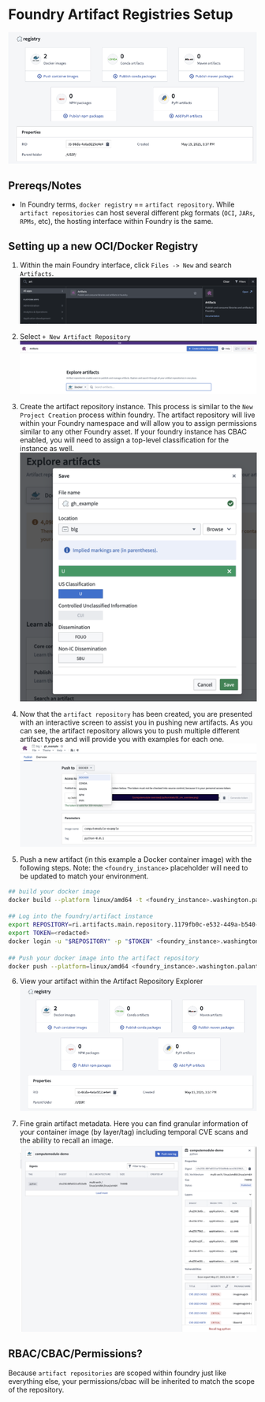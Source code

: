 # Foundry Artifact Registries Setup

![](/python/static/00_bigview.png)



## Prereqs/Notes
* In Foundry terms, `docker registry` == `artifact repository`. While `artifact repositories` can host several different pkg formats (`OCI`, `JARs`, `RPMs`, etc), the hosting interface within Foundry is the same.

## Setting up a new OCI/Docker Registry
1) Within the main Foundry interface, click `Files -> New` and search `Artifacts`. 
![new-artifacts](/python/static/00_registry_new.png)


2) Select `+ New Artifact Repository` 
![](/python/static/00_new_registry_click.png)


3) Create the artifact repository instance. This process is similar to the `New Project Creation` process within foundry. The artifact repository will live within your Foundry namespace and will allow you to assign permissions similar to any other Foundry asset. If your foundry instance has CBAC enabled, you will need to assign a top-level classification for the instance as well. 
![](/python/static/00_artifact_dialog.png)


4) Now that the `artifact repository` has been created, you are presented with an interactive screen to assist you in pushing new artifacts. As you can see, the artifact repository allows you to push multiple different artifact types and will provide you with examples for each one. 
![](/python/static/00_token_creation.png)


5) Push a new artifact (in this example a Docker container image) with the following steps. Note: the `<foundry_instance>` placeholder will need to be updated to match your environment.

```bash
## build your docker image
docker build --platform linux/amd64 -t <foundry_instance>.washington.palantircloud.com/computemodule-example:python-0.0.1 .

## Log into the foundry/artifact instance
export REPOSITORY=ri.artifacts.main.repository.1179fb0c-e532-449a-b540-2f7f7f4e25b7
export TOKEN=<redacted>
docker login -u "$REPOSITORY" -p "$TOKEN" <foundry_instance>.washington.palantircloud.com

## Push your docker image into the artifact repository
docker push --platform=linux/amd64 <foundry_instance>.washington.palantircloud.com/computemodule-example:python-0.0.1
```


6) View your artifact within the Artifact Repository Explorer
![](/python/static/00_registry_splash.png)


7) Fine grain artifact metadata. Here you can find granular information of your container image (by layer/tag) including temporal CVE scans and the ability to recall an image. 
![](/python/static/00_cve.png)

## RBAC/CBAC/Permissions?
Because `artifact repositories` are scoped within foundry just like everything else, your permissions/cbac will be inherited to match the scope of the repository. 